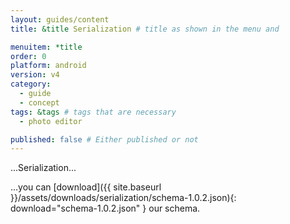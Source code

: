 ```yaml
---
layout: guides/content
title: &title Serialization # title as shown in the menu and 

menuitem: *title
order: 0
platform: android
version: v4
category: 
  - guide
  - concept
tags: &tags # tags that are necessary
  - photo editor 

published: false # Either published or not 
---
```


...Serialization...

...you can [download]({{ site.baseurl }}/assets/downloads/serialization/schema-1.0.2.json){: download="schema-1.0.2.json" } our schema.
